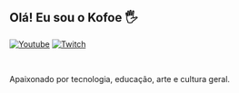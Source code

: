 ## Olá! Eu sou o Kofoe 🖐️

[![Youtube](https://img.shields.io/badge/YouTube-FF0000?style=for-the-badge&logo=youtube&logoColor=white)](https://www.youtube.com/channel/UCde_ABwcCNTdjwL6KictBkw)
[![Twitch](https://img.shields.io/badge/Twitch-9146FF?style=for-the-badge&logo=twitch&logoColor=white)](https://twitch.tv/kofoetwitch)

</div><br/>

Apaixonado por tecnologia, educação, arte e cultura geral.
